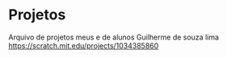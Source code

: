 # Projetos
Arquivo de projetos meus e de alunos Guilherme de souza lima
https://scratch.mit.edu/projects/1034385860
